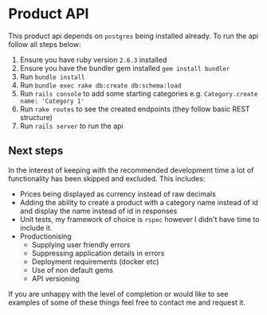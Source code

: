 # Product API

This product api depends on `postgres` being installed already. To run the api follow all steps below:

1. Ensure you have ruby version `2.6.3` installed
2. Ensure you have the bundler gem installed `gem install bundler`
3. Run `bundle install`
4. Run `bundle exec rake db:create db:schema:load`
5. Run `rails console` to add some starting categories e.g. `Category.create name: 'Category 1'`
6. Run `rake routes` to see the created endpoints (they follow basic REST structure)
6. Run `rails server` to run the api


## Next steps

In the interest of keeping with the recommended development time a lot of functionality has been skipped and excluded. This includes:

* Prices being displayed as currency instead of raw decimals
* Adding the ability to create a product with a category name instead of id and display the name instead of id in responses
* Unit tests, my framework of choice is `rspec` however I didn't have time to include it.
* Productionising 
    * Supplying user friendly errors
    * Suppressing application details in errors
    * Deployment requirements (docker etc)
    * Use of non default gems
    * API versioning

If you are unhappy with the level of completion or would like to see examples of some of these things feel free to contact me and request it.